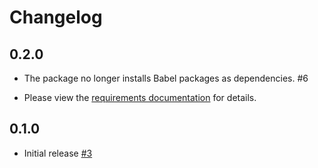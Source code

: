 # Changelog

## 0.2.0

* The package no longer installs Babel packages as dependencies. #6
 - Please view the [requirements documentation][] for details.

[requirements documentation]: https://github.com/yola/drf-paginator#requirements

## 0.1.0

* Initial release [#3](https://github.com/yola/drf-paginator/pull/3)
